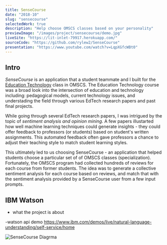 ```yaml
---
title: SenseCourse
date: "2018-10"
slug: "sensecourse"
selectedWork: true
description: "Help choose OMSCS classes based on your personality"
previewImage: "/images/project/sensecourse/demo.jpg"
liveSite: "https://lit-inlet-79917.herokuapp.com/"
sourceCode: "https://github.com/rylew2/SenseCourse"
presentation: "https://www.youtube.com/watch?v=LqpXGfcWBt0"
---
```


## Intro

_SenseCourse_ is an application that a student teammate and I built for the [Education Technology](https://omscs.gatech.edu/cs-6460-educational-technology) class in OMSCS. The Education Technology course was a broad look into the intersection of education and technology including: pedagogical models, current technology issues, and understading the field through various EdTech research papers and past final projects.

While going through several EdTech research papers, I was intrigued by the topic of _sentiment analysis and opinion mining_. A few papers illustarted how well machine learning techniques could generate insights - they could offer feedback to professors (or students) based on student's written assignments. This automated feedback often gave professors a chance to adjust their teaching style to match student learning styles.

This ultimately led to us choosing SenseCourse - an application that helped students choose a particular set of of OMSCS classes (specialization). Fortunately, the OMSCS program had collected hundreds of reviews for each course from former students. The idea was to generate a collective sentiment analysis for each course based on reviews, and match that with the sentiment analysis provided by a SenseCourse user from a few input prompts.

## IBM Watson

- what the project is about

-watson api demo
https://www.ibm.com/demos/live/natural-language-understanding/self-service/home


![SenseCourse Diagrma](/images/project/sensecourse/sensecourse-diagram.jpg)
